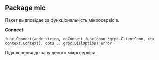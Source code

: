 ## Package mic
Пакет выдповідає за функціональність мікросервісів.

__Connect__
```
func Connect(addr string, onConnect func(conn *grpc.ClientConn, ctx context.Context), opts ...grpc.DialOption) error
```
Підключення до запущеного мікросервіса.